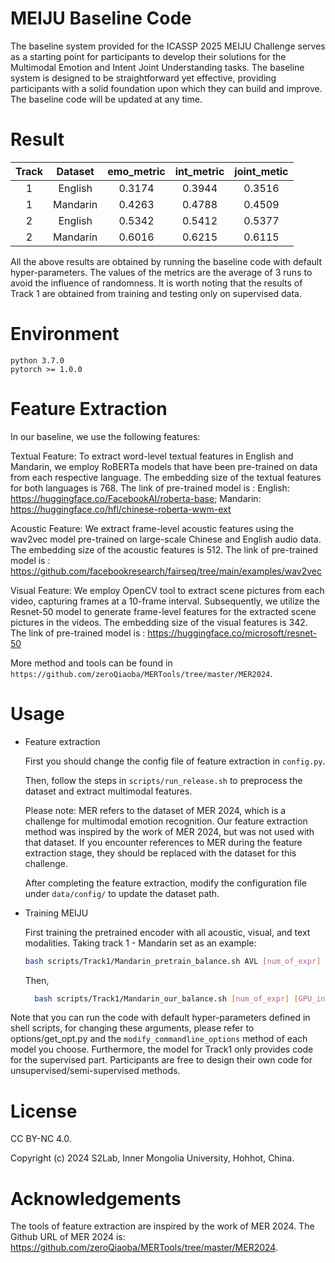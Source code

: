 # MEIJU Baseline Code

The baseline system provided for the ICASSP 2025 MEIJU Challenge serves as a starting point for participants to develop their solutions for the Multimodal Emotion and Intent Joint Understanding tasks. The baseline system is designed to be straightforward yet effective, providing participants with a solid foundation upon which they can build and improve. The baseline code will be updated at any time.

# Result


| Track | Dataset  | emo_metric | int_metric | joint_metic 
| :---: |:--------:|:----------:|:----------:|:-----------:
| 1 | English  |   0.3174   |   0.3944   |   0.3516    
| 1 | Mandarin |   0.4263   |   0.4788   |   0.4509    
| 2 | English  |   0.5342   |   0.5412   |   0.5377
| 2 | Mandarin |   0.6016   |   0.6215   |   0.6115

All the above results are obtained by running the baseline code with default hyper-parameters. The values of the metrics are the average of 3 runs to 
avoid the influence of randomness. It is worth noting that the results of Track 1 are obtained from training and testing only on supervised data.

# Environment

    python 3.7.0
    pytorch >= 1.0.0

# Feature Extraction
In our baseline, we use the following features:

Textual Feature: To extract word-level textual features in English and Mandarin, we employ RoBERTa models that have been pre-trained on data from each respective language. The embedding size of the textual features for both languages is 768. The link of pre-trained model is : 
English: https://huggingface.co/FacebookAI/roberta-base;
Mandarin: https://huggingface.co/hfl/chinese-roberta-wwm-ext

Acoustic Feature: We extract frame-level acoustic features using the wav2vec model pre-trained on large-scale Chinese and English audio data. The embedding size of the acoustic features is 512.
The link of pre-trained model is : https://github.com/facebookresearch/fairseq/tree/main/examples/wav2vec

Visual Feature: We employ OpenCV tool to extract scene pictures from each video, capturing frames at a 10-frame interval. Subsequently, we utilize the Resnet-50 model to generate frame-level features for the extracted scene pictures in the videos. The embedding size of the visual features is 342.
The link of pre-trained model is : https://huggingface.co/microsoft/resnet-50

More method and tools can be found in `https://github.com/zeroQiaoba/MERTools/tree/master/MER2024`.

# Usage

*   Feature extraction

    First you should change the config file of feature extraction in `config.py`.

    Then, follow the steps in `scripts/run_release.sh` to preprocess the dataset and extract multimodal features.
    
    Please note: MER refers to the dataset of MER 2024, which is a challenge for multimodal emotion recognition. Our feature extraction method was inspired by the work of MER 2024, but was not used with that dataset. If you encounter references to MER during the feature extraction stage, they should be replaced with the dataset for this challenge.
    
    After completing the feature extraction, modify the configuration file under `data/config/` to update the dataset path.

*   Training MEIJU

    First training the pretrained encoder with all acoustic, visual, and text modalities. Taking track 1 - Mandarin set as an example:

    ```bash
    bash scripts/Track1/Mandarin_pretrain_balance.sh AVL [num_of_expr] [GPU_index]
    ```

    Then,

    ```bash
      bash scripts/Track1/Mandarin_our_balance.sh [num_of_expr] [GPU_index]
    ```

Note that you can run the code with default hyper-parameters defined in shell scripts, for changing these arguments, please refer to options/get\_opt.py and the `modify_commandline_options` method of each model you choose.
Furthermore, the model for Track1 only provides code for the supervised part. Participants are free to design their own code for unsupervised/semi-supervised methods.

# License

CC BY-NC 4.0.

Copyright (c) 2024 S2Lab, Inner Mongolia University, Hohhot, China.

# Acknowledgements
The tools of feature extraction are inspired by the work of MER 2024. The Github URL of MER 2024 is: https://github.com/zeroQiaoba/MERTools/tree/master/MER2024.

